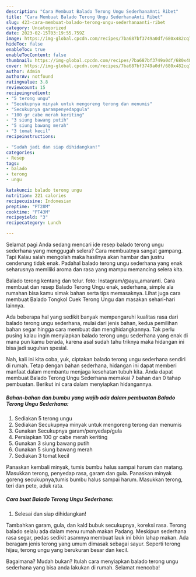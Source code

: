 ```yaml
---
description: "Cara Membuat Balado Terong Ungu SederhanaAnti Ribet"
title: "Cara Membuat Balado Terong Ungu SederhanaAnti Ribet"
slug: 423-cara-membuat-balado-terong-ungu-sederhanaanti-ribet
category: Uncategorized
date: 2023-02-15T03:19:55.759Z
image: https://img-global.cpcdn.com/recipes/7ba687bf3749a0df/680x482cq70/balado-terong-ungu-sederhana-foto-resep-utama.jpg
hideToc: false
enableToc: true
enableTocContent: false
thumbnail: https://img-global.cpcdn.com/recipes/7ba687bf3749a0df/680x482cq70/balado-terong-ungu-sederhana-foto-resep-utama.jpg
cover: https://img-global.cpcdn.com/recipes/7ba687bf3749a0df/680x482cq70/balado-terong-ungu-sederhana-foto-resep-utama.jpg
author: Admin
authorAv: notfound
ratingvalue: 3.8
reviewcount: 15
recipeingredient:
- "5 terong ungu"
- "Secukupnya minyak untuk mengoreng terong dan menumis"
- "Secukupnya garampenyedapgula"
- "100 gr cabe merah keriting"
- "3 siung bawang putih"
- "5 siung bawang merah"
- "3 tomat kecil"
recipeinstructions:

- "Sudah jadi dan siap dihidangkan!"
categories:
- Resep
tags:
- balado
- terong
- ungu

katakunci: balado terong ungu 
nutrition: 221 calories
recipecuisine: Indonesian
preptime: "PT28M"
cooktime: "PT43M"
recipeyield: "3"
recipecategory: Lunch

---
```



Selamat pagi Anda sedang mencari ide resep balado terong ungu sederhana yang menggugah selera? Cara membuatnya sangat gampang. Tapi Kalau salah mengolah maka hasilnya akan hambar dan justru cenderung tidak enak. Padahal balado terong ungu sederhana yang enak seharusnya memiliki aroma dan rasa yang mampu memancing selera kita.


Balado terong kentang dan telur. foto: Instagram/@ayu_amaranti. Cara membuat dan resep Balado Terong Ungu enak, sederhana, simple ala rumahan bisa kamu simak bahan serta tips memasaknya. Lihat juga cara membuat Balado Tongkol Cuek Terong Ungu dan masakan sehari-hari lainnya.

Ada beberapa hal yang sedikit banyak mempengaruhi kualitas rasa dari balado terong ungu sederhana, mulai dari jenis bahan, kedua pemilihan bahan segar hingga cara membuat dan menghidangkannya. Tak perlu pusing kalau ingin menyiapkan balado terong ungu sederhana yang enak di mana pun kamu berada, karena asal sudah tahu triknya maka hidangan ini bisa jadi suguhan spesial.


Nah, kali ini kita coba, yuk, ciptakan balado terong ungu sederhana sendiri di rumah. Tetap dengan bahan sederhana, hidangan ini dapat memberi manfaat dalam membantu menjaga kesehatan tubuh kita. Anda dapat membuat Balado Terong Ungu Sederhana memakai 7 bahan dan 0 tahap pembuatan. Berikut ini cara dalam menyiapkan hidangannya.

<!--inarticleads1-->

##### Bahan-bahan dan bumbu yang wajib ada dalam pembuatan Balado Terong Ungu Sederhana:

1. Sediakan 5 terong ungu
1. Sediakan Secukupnya minyak untuk mengoreng terong dan menumis
1. Gunakan Secukupnya garam/penyedap/gula
1. Persiapkan 100 gr cabe merah keriting
1. Gunakan 3 siung bawang putih
1. Gunakan 5 siung bawang merah
1. Sediakan 3 tomat kecil


Panaskan kembali minyak, tumis bumbu halus sampai harum dan matang. Masukkan terong, penyedap rasa, garam dan gula. Panaskan minyak goreng secukupnya,tumis bumbu halus sampai harum. Masukkan terong, teri dan pete, aduk rata. 

<!--inarticleads2-->

##### Cara buat Balado Terong Ungu Sederhana:


1. Selesai dan siap dihidangkan!

Tambahkan garam, gula, dan kald bubuk secukupnya, koreksi rasa. Terong balado selalu ada dalam menu rumah makan Padang. Meskipun sederhana rasa segar, pedas sedikit asamnya membuat lauk ini bikin lahap makan. Ada beragam jenis terong yang umum dimasak sebagai sayur. Seperti terong hijau, terong ungu yang berukuran besar dan kecil. 

Bagaimana? Mudah bukan? Itulah cara menyiapkan balado terong ungu sederhana yang bisa anda lakukan di rumah. Selamat mencoba!
